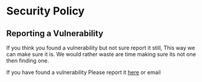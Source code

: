 # Security Policy

## Reporting a Vulnerability

If you think you found a vulnerability but not sure report it still, This way we can make sure it is. We would rather waste are time making sure its not one then finding one.


If you have found a vulnerability Please report it [here](https://discord.gg/V3KvPQET5v) or email <Dans email idk it>

